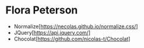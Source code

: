 # Flora Peterson
*  Normalize[https://necolas.github.io/normalize.css/]
*  JQuery[https://api.jquery.com/]
*  Chocolat[https://github.com/nicolas-t/Chocolat]
